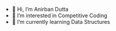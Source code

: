 - 👋 Hi, I’m Anirban Dutta
- 👀 I’m interested in Competitive Coding
- 🌱 I’m currently learning Data Structures

<!---
AnirbanD24/AnirbanD24 is a ✨ special ✨ repository because its `README.md` (this file) appears on your GitHub profile.
You can click the Preview link to take a look at your changes.
--->
